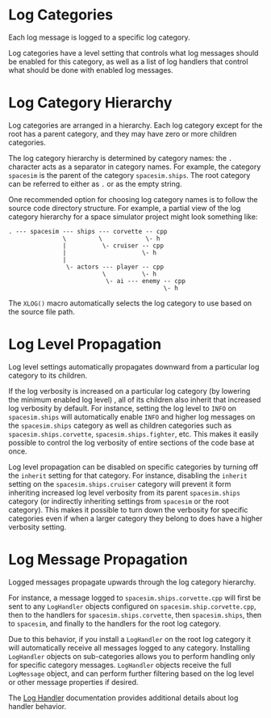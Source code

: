 # Log Categories

Each log message is logged to a specific log category.

Log categories have a level setting that controls what log messages should be
enabled for this category, as well as a list of log handlers that control what
should be done with enabled log messages.

# Log Category Hierarchy

Log categories are arranged in a hierarchy.  Each log category except for the
root has a parent category, and they may have zero or more children categories.

The log category hierarchy is determined by category names: the `.`
character acts as a separator in category names.  For example, the category
`spacesim` is the parent of the category `spacesim.ships`.  The root category
can be referred to either as `.` or as the empty string.

One recommended option for choosing log category names is to follow the source
code directory structure.  For example, a partial view of the log category
hierarchy for a space simulator project might look something like:

```
. --- spacesim --- ships --- corvette -- cpp
               \         \            \- h
               |          \- cruiser -- cpp
               |                     \- h
               |
                \- actors --- player -- cpp
                          \          \- h
                           \- ai --- enemy -- cpp
                                           \- h
```

The `XLOG()` macro automatically selects the log category to use based on the
source file path.

# Log Level Propagation

Log level settings automatically propagates downward from a particular log
category to its children.

If the log verbosity is increased on a particular log category (by lowering the
minimum enabled log level) , all of its children also inherit that increased
log verbosity by default.  For instance, setting the log level to `INFO` on
`spacesim.ships` will automatically enable `INFO` and higher log messages on
the `spacesim.ships` category as well as children categories such as
`spacesim.ships.corvette`, `spacesim.ships.fighter`, etc.  This makes it easily
possible to control the log verbosity of entire sections of the code base at
once.

Log level propagation can be disabled on specific categories by turning off the
`inherit` setting for that category.  For instance, disabling the `inherit`
setting on the `spacesim.ships.cruiser` category will prevent it form
inheriting increased log level verbosity from its parent `spacesim.ships`
category (or indirectly inheriting settings from `spacesim` or the root
category).  This makes it possible to turn down the verbosity for specific
categories even if when a larger category they belong to does have a higher
verbosity setting.

# Log Message Propagation

Logged messages propagate upwards through the log category hierarchy.

For instance, a message logged to `spacesim.ships.corvette.cpp` will first be
sent to any `LogHandler` objects configured on `spacesim.ship.corvette.cpp`,
then to the handlers for `spacesim.ships.corvette`, then `spacesim.ships`, then
to `spacesim`, and finally to the handlers for the root log category.

Due to this behavior, if you install a `LogHandler` on the root log category it
will automatically receive all messages logged to any category.  Installing
`LogHandler` objects on sub-categories allows you to perform handling only for
specific category messages.  `LogHandler` objects receive the full `LogMessage`
object, and can perform further filtering based on the log level or other
message properties if desired.

The [Log Handler](LogHandlers.md) documentation provides additional details
about log handler behavior.

